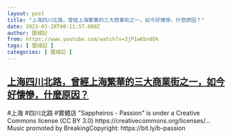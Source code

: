 ```yaml
---
layout: post
title: "上海四川北路，曾經上海繁華的三大商業街之一，如今好悽慘，什麼原因？"
date: 2021-03-28T00:11:57.000Z
author: 圍城記
from: https://www.youtube.com/watch?v=3jP1wKbndOk
tags: [ 圍城記 ]
categories: [ 圍城記 ]
---
```

<!--1616890317000-->
[上海四川北路，曾經上海繁華的三大商業街之一，如今好悽慘，什麼原因？](https://www.youtube.com/watch?v=3jP1wKbndOk)
------

<div>
#上海 #四川北路 #實體店 "Sappheiros - Passion" is under a Creative Commons license (CC BY 3.0) https://creativecommons.org/licenses/...​ Music promoted by BreakingCopyright: https://bit.ly/b-passion
</div>
